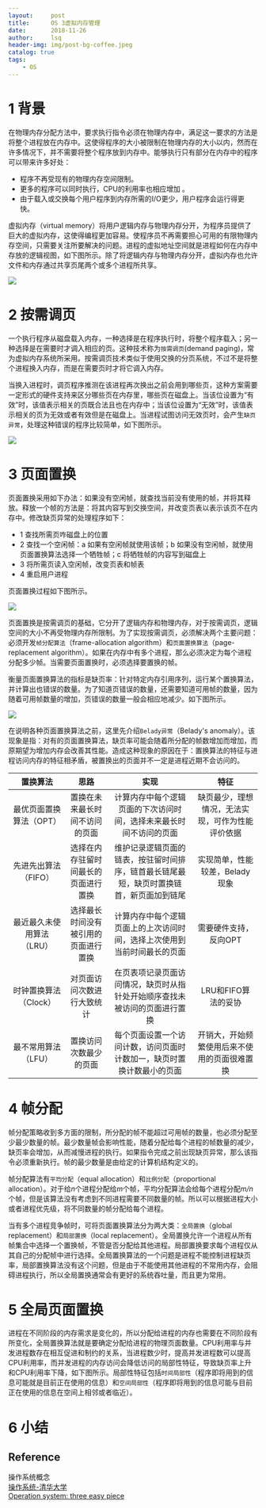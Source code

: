 ```yaml
---
layout:     post
title:      OS 3虚拟内存管理        
date:       2018-11-26      
author:     lsq    
header-img: img/post-bg-coffee.jpeg
catalog: true
tags:
    - OS
---
```



# 1 背景
在物理内存分配方法中，要求执行指令必须在物理内存中，满足这一要求的方法是将整个进程放在内存中。这使得程序的大小被限制在物理内存的大小以内，然而在许多情况下，并不需要将整个程序放到内存中。能够执行只有部分在内存中的程序可以带来许多好处：   

- 程序不再受现有的物理内存空间限制。  
- 更多的程序可以同时执行，CPU的利用率也相应增加  。
- 由于载入或交换每个用户程序到内存所需的I/O更少，用户程序会运行得更快。   

虚拟内存（virtual memory）将用户逻辑内存与物理内存分开，为程序员提供了巨大的虚拟内存，这使得编程更加容易。使程序员不再需要担心可用的有限物理内存空间，只需要关注所要解决的问题。进程的虚拟地址空间就是进程如何在内存中存放的逻辑视图，如下图所示。除了将逻辑内存与物理内存分开，虚拟内存也允许文件和内存通过共享页尾两个或多个进程所共享。

![](https://raw.githubusercontent.com/liferlisiqi/liferlisiqi.github.io/master/img/2018-11-26-os6.jpg)

# 2 按需调页
一个执行程序从磁盘载入内存，一种选择是在程序执行时，将整个程序载入；另一种选择是在需要时才调入相应的页。这种技术称为`按需调页`(demand paging)，常为虚拟内存系统所采用。按需调页技术类似于使用交换的分页系统，不过不是将整个进程换入内存，而是在需要页时才将它调入内存。

当换入进程时，调页程序推测在该进程再次换出之前会用到哪些页，这种方案需要一定形式的硬件支持来区分哪些页在内存里，哪些页在磁盘上。当该位设置为“有效”时，该值表示相关的页既合法且也在内存中；当该位设置为“无效”时，该值表示相关的页为无效或者有效但是在磁盘上。当进程试图访问无效页时，会产生`缺页异常`，处理这种错误的程序比较简单，如下图所示。

![](https://raw.githubusercontent.com/liferlisiqi/liferlisiqi.github.io/master/img/2018-11-26-os7.jpg)


# 3 页面置换
页面置换采用如下办法：如果没有空闲帧，就查找当前没有使用的帧，并将其释放。释放一个帧的方法是：将其内容写到交换空间，并改变页表以表示该页不在内存中。修改缺页异常的处理程序如下：  
- 1 查找所需页咋磁盘上的位置
- 2 查找一个空闲帧：a 如果有空闲帧就使用该帧；b 如果没有空闲帧，就使用页面置换算法选择一个牺牲帧；c 将牺牲帧的内容写到磁盘上
- 3 将所需页读入空闲帧，改变页表和帧表
- 4 重启用户进程  

页面置换过程如下图所示。

![](https://raw.githubusercontent.com/liferlisiqi/liferlisiqi.github.io/master/img/2018-11-26-os8.jpg)

页面置换是按需调页的基础，它分开了逻辑内存和物理内存，对于按需调页，逻辑空间的大小不再受物理内存所限制。为了实现按需调页，必须解决两个主要问题：必须开发`帧分配算法`（frame-allocation algorithm）和`页面置换算法`（page-replacement algorithm）。如果在内存中有多个进程，那么必须决定为每个进程分配多少帧。当需要页面置换时，必须选择要置换的帧。

衡量页面置换算法的指标是缺页率：针对特定内存引用序列，运行某个置换算法，并计算出也错误的数量。为了知道页错误的数量，还需要知道可用帧的数量，因为随着可用帧数量的增加，页错误的数量一般会相应地减少。如下图所示。

![](https://raw.githubusercontent.com/liferlisiqi/liferlisiqi.github.io/master/img/2018-11-27-os9.jpg)

在说明各种页面置换算法之前，这里先介绍`Belady异常`（Belady's anomaly）。该现象是指：对有的页面置换算法，缺页率可能会随着所分配的帧数增加而增加，而原期望为增加内存会改善其性能。造成这种现象的原因在于：置换算法的特征与进程访问内存的特征相矛盾，被置换出的页面并不一定是进程近期不会访问的。
  
  
| 置换算法 | 思路 | 实现 | 特征 |
| :------: | :------: | :------: | :------: |
| 最优页面置换算法（OPT） | 置换在未来最长时间不访问的页面 | 计算内存中每个逻辑页面的下次访问时间，选择未来最长时间不访问的页面 | 缺页最少，理想情况，无法实现，可作为性能评价依据 |
| 先进先出算法（FIFO） | 选择在内存驻留时间最长的页面进行置换 | 维护记录逻辑页面的链表，按驻留时间排序，链首最长链尾最短，缺页时置换链首，新页面加到链尾 | 实现简单，性能较差，Belady现象 |
| 最近最久未使用算法（LRU） | 选择最长时间没有被引用的页面进行置换 | 计算内存中每个逻辑页面上的上次访问时间，选择上次使用到当前时间最长的页面 | 需要硬件支持，反向OPT |
| 时钟置换算法（Clock） | 对页面访问次数进行大致统计 | 在页表项记录页面访问情况，缺页时从指针处开始顺序查找未被访问的页面进行置换 | LRU和FIFO算法的妥协 |
| 最不常用算法（LFU） | 置换访问次数最少的页面 | 每个页面设置一个访问计数，访问页面时计数加一，缺页时置换计数最小的页面 | 开销大，开始频繁使用后来不使用的页面很难置换 |

# 4 帧分配
帧分配策略收到多方面的限制，所分配的帧不能超过可用帧的数量，也必须分配至少最少数量的帧。最少数量帧会影响性能，随着分配给每个进程的帧数量的减少，缺页率会增加，从而减慢进程的执行。如果指令完成之前出现缺页异常，那么该指令必须重新执行。帧的最少数量是由给定的计算机结构定义的。

帧分配算法有`平均分配`（equal allocation）和`比例分配`（proportional allocation）。对于给*n*个进程分配给*m*个帧，平均分配算法会给每个进程分配*m/n*个帧，但是该算法没有考虑到不同进程需要不同数量的帧。所以可以根据进程大小或者进程优先级，将不同数量的帧分配给每个进程。

当有多个进程竞争帧时，可将页面置换算法分为两大类：`全局置换`（global replacement）和`局部置换`（local replacement）。全局置换允许一个进程从所有帧集合中选择一个置换帧，不管是否分配给其他进程。局部置换要求每个进程仅从其自己的分配帧中进行选择。全局置换算法的一个问题是进程不能控制进程缺页率，局部置换算法没有这个问题，但是由于不能使用其他进程的不常用内存，会阻碍进程执行，所以全局置换通常会有更好的系统吞吐量，而且更为常用。


# 5 全局页面置换
进程在不同阶段的内存需求是变化的，所以分配给进程的内存也需要在不同阶段有所变化，全局置换算法就是要确定分配给进程的物理页面数量。CPU利用率与并发进程数存在相互促进和制约的关系，当进程数少时，提高并发进程数可以提高CPU利用率，而并发进程的内存访问会降低访问的局部性特征，导致缺页率上升和CPU利用率下降，如下图所示。局部性特征包括`时间局部性`（程序即将用到的信息可能就是目前正在使用的信息）和`空间局部性`（程序即将用到的信息可能与目前正在使用的信息在空间上相邻或者临近）。




# 6 小结






## Reference
操作系统概念    
[操作系统-清华大学](http://os.cs.tsinghua.edu.cn/oscourse/OS2017spring)  
[Operation system: three easy piece](http://pages.cs.wisc.edu/~remzi/OSTEP/)  
